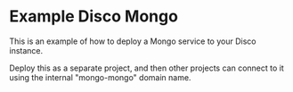 # Example Disco Mongo

This is an example of how to deploy a Mongo service to your Disco instance.

Deploy this as a separate project, and then other projects can connect to it using the internal "mongo-mongo" domain name.
